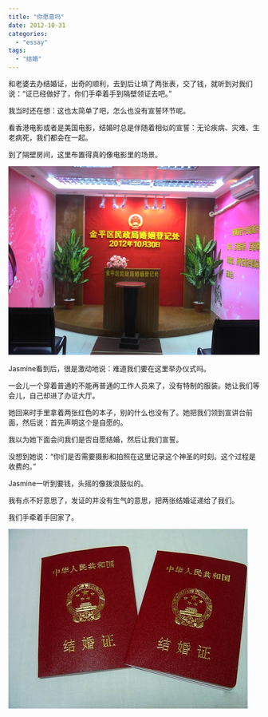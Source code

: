 ```yaml
---
title: "你愿意吗"
date: 2012-10-31
categories: 
  - "essay"
tags: 
  - "结婚"
---
```


和老婆去办结婚证，出奇的顺利，去到后让填了两张表，交了钱，就听到对我们说：“证已经做好了，你们手牵着手到隔壁领证去吧。”

我当时还在想：这也太简单了吧，怎么也没有宣誓环节呢。

看香港电影或者是美国电影，结婚时总是伴随着相似的宣誓：无论疾病、灾难、生老病死，我们都会在一起。

到了隔壁房间，这里布置得真的像电影里的场景。

![IMG_20121030_104246](images/8138109991_bf829fab6d_z.jpg)

Jasmine看到后，很是激动地说：难道我们要在这里举办仪式吗。

一会儿一个穿着普通的不能再普通的工作人员来了，没有特制的服装。她让我们等会儿，自己却进了办证大厅。

她回来时手里拿着两张红色的本子，别的什么也没有了。她把我们领到宣讲台前面，然后说：首先声明这个是自愿的。

我以为她下面会问我们是否自愿结婚，然后让我们宣誓。

没想到她说：“你们是否需要摄影和拍照在这里记录这个神圣的时刻。这个过程是收费的。”

Jasmine一听到要钱，头摇的像拨浪鼓似的。

我有点不好意思了，发证的并没有生气的意思，把两张结婚证递给了我们。

我们手牵着手回家了。

![dk5Uw7I5Jm8WyEWl](images/8144376975_db6cb27892_z.jpg)
